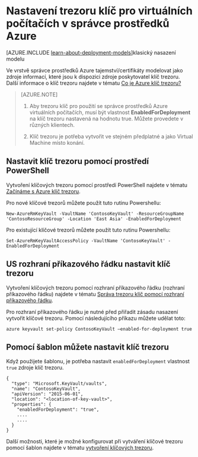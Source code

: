 <properties
    pageTitle="Nastavení trezoru klíč pro virtuálních počítačích v správce prostředků Azure | Microsoft Azure"
    description="Jak nastavit trezoru klíč pro použití s virtuálního počítače správce prostředků Azure."
    services="virtual-machines-windows"
    documentationCenter=""
    authors="singhkays"
    manager="timlt"
    editor=""
    tags="azure-resource-manager"/>

<tags
    ms.service="virtual-machines-windows"
    ms.workload="infrastructure-services"
    ms.tgt_pltfrm="vm-windows"
    ms.devlang="na"
    ms.topic="article"
    ms.date="05/31/2016"
    ms.author="singhkay"/>

# <a name="set-up-key-vault-for-virtual-machines-in-azure-resource-manager"></a>Nastavení trezoru klíč pro virtuálních počítačích v správce prostředků Azure

[AZURE.INCLUDE [learn-about-deployment-models](../../includes/learn-about-deployment-models-rm-include.md)]klasický nasazení modelu

Ve vrstvě správce prostředků Azure tajemství/certifikáty modelovat jako zdroje informací, které jsou k dispozici zdroje poskytovatel klíč trezoru. Další informace o klíč trezoru najdete v tématu [Co je Azure klíč trezoru?](../key-vault/key-vault-whatis.md)

>[AZURE.NOTE] 
>
>1. Aby trezoru klíč pro použití se správce prostředků Azure virtuálních počítačích, musí být vlastnost **EnabledForDeployment** na klíč trezoru nastavená na hodnotu true. Můžete provedete v různých klientech.
>
>2. Klíč trezoru je potřeba vytvořit ve stejném předplatné a jako Virtual Machine místo konání.

## <a name="use-powershell-to-set-up-key-vault"></a>Nastavit klíč trezoru pomocí prostředí PowerShell
Vytvoření klíčových trezoru pomocí prostředí PowerShell najdete v tématu [Začínáme s Azure klíč trezoru](../key-vault/key-vault-get-started.md#vault).

Pro nové klíčové trezorů můžete použít tuto rutinu Powershellu:

    New-AzureRmKeyVault -VaultName 'ContosoKeyVault' -ResourceGroupName 'ContosoResourceGroup' -Location 'East Asia' -EnabledForDeployment

Pro existující klíčové trezorů můžete použít tuto rutinu Powershellu:

    Set-AzureRmKeyVaultAccessPolicy -VaultName 'ContosoKeyVault' -EnabledForDeployment

## <a name="us-cli-to-set-up-key-vault"></a>US rozhraní příkazového řádku nastavit klíč trezoru
Vytvoření klíčových trezoru pomocí rozhraní příkazového řádku (rozhraní příkazového řádku) najdete v tématu [Správa trezoru klíč pomocí rozhraní příkazového řádku](../key-vault/key-vault-manage-with-cli.md#create-a-key-vault).

Pro rozhraní příkazového řádku je nutné před přiřadit zásadu nasazení vytvořit klíčové trezoru. Pomocí následujícího příkazu můžete udělat toto:

    azure keyvault set-policy ContosoKeyVault –enabled-for-deployment true

## <a name="use-templates-to-set-up-key-vault"></a>Pomocí šablon můžete nastavit klíč trezoru
Když použijete šablonu, je potřeba nastavit `enabledForDeployment` vlastnost `true` zdroje klíč trezoru.

    {
      "type": "Microsoft.KeyVault/vaults",
      "name": "ContosoKeyVault",
      "apiVersion": "2015-06-01",
      "location": "<location-of-key-vault>",
      "properties": {
        "enabledForDeployment": "true",
        ....
        ....
      }
    }

Další možnosti, které je možné konfigurovat při vytváření klíčové trezoru pomocí šablon najdete v tématu [vytvoření klíčových trezoru](https://azure.microsoft.com/documentation/templates/101-key-vault-create/).
